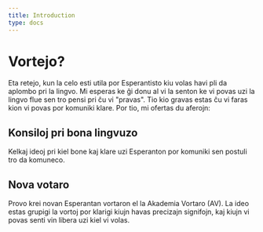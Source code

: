```yaml
---
title: Introduction
type: docs
---
```


# Vortejo?

Eta retejo, kun la celo esti utila por Esperantisto kiu volas havi pli da aplombo pri la lingvo. Mi esperas ke ĝi donu al vi la senton ke vi povas uzi la lingvo flue sen tro pensi pri ĉu vi "pravas". Tio kio gravas estas ĉu vi faras kion vi povas por komuniki klare. Por tio, mi ofertas du aferojn:

## Konsiloj pri bona lingvuzo

Kelkaj ideoj pri kiel bone kaj klare uzi Esperanton por komuniki sen postuli tro da komuneco.

## Nova votaro

Provo krei novan Esperantan vortaron el la Akademia Vortaro (AV). La ideo estas grupigi la vortoj por klarigi kiujn havas precizajn signifojn, kaj kiujn vi povas senti vin libera uzi kiel vi volas.
